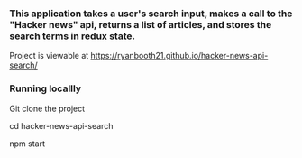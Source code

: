 
### This application takes a user's search input, makes a call to the "Hacker news" api, returns a list of articles, and stores the search terms in redux state.

Project is viewable at https://ryanbooth21.github.io/hacker-news-api-search/

### Running locallly
Git clone the project

cd hacker-news-api-search

npm start
